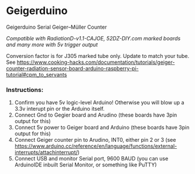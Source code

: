 # Geigerduino

Geigerduino Serial Geiger–Müller Counter

*Compatible with RadiationD-v1.1-CAJOE, 52DZ-DIY.com marked boards and many more with 5v trigger output*

Conversion factor is for J305 marked tube only. Update to match your tube. See https://www.cooking-hacks.com/documentation/tutorials/geiger-counter-radiation-sensor-board-arduino-raspberry-pi-tutorial#cpm_to_servants

### Instructions:

1. Confirm you have 5v logic-level Arduino! Otherwise you will blow up a 3.3v interupt pin or the Arduino itself.
1. Connect Gnd to Gegier board and Arudino (these boards have 3pin output for this)
1. Connect 5v power to Geiger board and Arduino (these boards have 3pin output for this)
1. Connect Geiger counter pin to Arudino, INT0, either pin 2 or 3 (see https://www.arduino.cc/reference/en/language/functions/external-interrupts/attachinterrupt/)
1. Connect USB and monitor Serial port, 9600 BAUD (you can use ArduinoIDE inbuilt Serial Monitor, or something like PuTTY)
